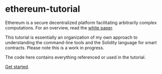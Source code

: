 # ethereum-tutorial

Ethereum is a secure decentralized platform facilitating arbitrarily complex computations. For an overview, read the [white paper](https://github.com/ethereum/wiki/wiki/White-Paper). 

This tutorial is essentially an organization of my own approach to understanding the command-line tools and the Solidity language for smart contracts. Please note this is a work in progress.


The code here contains everything referenced or used in the tutorial. 


[Get started](https://github.com/Kidwai/ethereum-tutorial/wiki).
